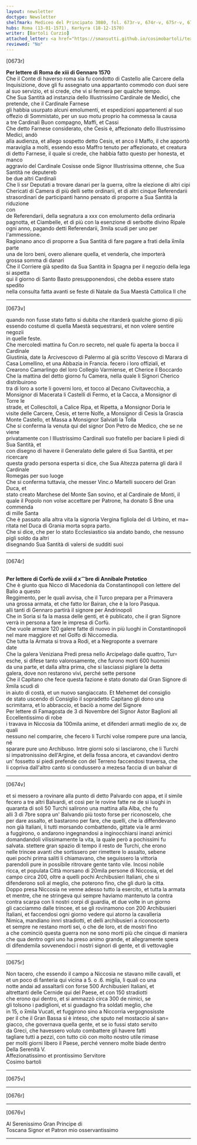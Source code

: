 ```yaml
---
layout: newsletter
doctype: Newsletter
shelfmark: Mediceo del Principato 3080, fol. 673r-v, 674r-v, 675r-v, 676r-v
hubs: Roma (13-01-1571), Kerkyra (18-12-1570)
writer: [Bartoli Curzio]
attached_letter: <a href="https://smansutti.github.io/cosimobartoli/texts/2979_211/">2979_211</a>
reviewed: "No"
---
```


[0673r]  
  
  
<strong>Per lettere di Roma de xiii di Gennaro 1570</strong>  
Che il Conte di haverso roma sia fu condotto di Castello alle Carcere della  
Inquisizione, dove gli fu assegnato una appartanto commodo con duoi sere  
al suo servizio, et si crede, che vi si fermerà per qualche tempo.  
Che Sua Santità ad instanzia dello Illustrissimo Cardinale de Medici, che pretende, che il Cardinale Farnese  
gli habbia usurpato alcuni emolumenti, et espedizioni appartenenti al suo  
offezio di Sommistato, per un suo motu proprio ha commessa la causa  
a tre Cardinali Buon compagno, Maffi, et Cassi  
Che detto Farnese considerato, che Cesis è, affezionato dello Illustrissimo Medici, andò  
alla audienza, et allego sospetto detto Cesis, et anco il Maffo, il che apportò  
maraviglia a molti, essendo esso Maffro tenuto per affezionato, et creatura  
di detto Farnese, il quale si crede, che habbia fatto questo per honesta, et manco  
aggravio del Cardinale Cosisse onde Signor Illustrissima ottenne, che Sua Santità ne deputereb  
be due altri Cardinali  
Che li ssr Deputati a trovare danari per la guerra, oltre la elezione di altri cipi  
Chericati di Camera di più delli sette ordinarii, et di altri cinque Referendarii  
strasordinari de participanti hanno pensato di proporre a Sua Santità la riduzione  
con  
de Referendarii, della segnatura a xxx con emolumento della ordinaria  
pagnotta, et Ciambelle, et di più con la esenzione di serbotte divino Ripale  
ogni anno, pagando detti Referendarii, 3mila scudi per uno per l'ammessione.  
Ragionano anco di proporre a Sua Santità di fare pagare a frati della x̅mila parte  
una de loro beni, overo alienare quella, et venderla, che importerà  
grossa somma di danari  
Che il Corriere già spedito da Sua Santità in Spagna per il negozio della lega si aspetta  
qui il giorno di Santo Basto presupponendosi, che debba essere stato spedito  
nella consulta fatta avanti se feste di Natale da Sua Maestà Cattolica Il che  
  
---  

[0673v]  
  
  
quando non fusse stato fatto si dubita che ritarderà qualche giorno di più  
essendo costume di quella Maestà sequestrarsi, et non volere sentire negozii  
in quelle feste.  
Che mercoledì mattina fu Con.ro secreto, nel quale fù aperta la bocca il Cardinale  
Giustinia, date la Arcivescovo di Palermo al già scritto Vescovo di Marara di  
Casa Lomellino, et una Abbazia in Francia. fecero i loro offiziali, et  
Crearono Camarlingo del loro Collegio Varmiense, et Cherice il Boccardo  
Che la mattina del detto giorno fu Camera, nella quale li Signori Cherico distribuirono  
tra di loro a sorte li governi loro, et tocco al Decano Civitavecchia, a  
Monsignor di Macerata li Castelli di Fermo, et la Cacca, a Monsignor di Torre le  
strade, et Collescitoli, a Calice Ripa, et Ripetta, a Monsignor Doria le  
visite delle Carcere, Cesis, et terre Nolfe, a Monsignor di Cesis la Grascia  
Monte Castello, et Massa a Monsignor Salviati la Tolla  
Che si conferma la venuta qui del signor Don Petro de Medico, che se ne viene  
privatamente con l Illustrissimo Cardinali suo fratello per baciare li piedi di Sua Santità, et  
con disegno di havere il Generalato delle galere di Sua Santità, et per ricercare  
questa grado persona esperta si dice, che Sua Altezza paterna gli darà il Cardinale  
Romegas per suo luoge  
Che si conferma tuttavia, che messer Vinc.o Martelli suocero del Gran Duca, et  
stato creato Marchese del Monte San sovino, et al Cardinale de Monti, il  
quale il Popolo non volse accettare per Patrone, ha donato S Bne una commenda  
di mille Santa  
Che è passato alla altra vita la signoria Vergina figliola del di Urbino, et ma=  
ritata nel Duca di Grania morta sopra parto.  
Che si dice, che per lo stato Ecclesiastico sia andato bando, che nessuno pigli soldo da altri  
disegnando Sua Santità di valersi de sudditi suoi  
  
---  

[0674r]  
  
  
<br/><strong>Per lettere di Corfù de xviii d x⁀bre di Annibale Prototico</strong>  
Che è giunto qua Nicco di Macedonia da Constantinopoli con lettere del Balio a questo  
Reggimento, per le quali avvisa, che il Turco prepara per a Primavera  
una grossa armata, et che fatto lor Bairan, che è la loro Pasqua.  
alli tanti di Gennaro partirà il signore per Andrinopoli  
Che in Soria si fa la massa delle genti, et è publicato, che il gran Signore  
verrà in persona a fare le impresa di Corfù.  
Che vuole armare 120 galere fatte di nuovo in più luoghi in Constantinopoli  
nel mare maggiore et nel Golfo di Niccomedia.  
Che tutta la Armata si trova a Rodi, et a Negroponte a svernare  
date  
Che la galera Veniziana Predi presa nello Arcipelago dalle quattro, Tur꞊  
esche, si difese tanto valorosamente, che furono morti 600 huomini  
da una parte, et dalla altra prima, che si lasciassi pigliare la detta  
galera, dove non restarono vivi, perché sette persone  
Che il Capitano che fece questa fazione è stato donato dal Gran Signore di x̅mila scudi di  
in aiuto di costà, et un nuovo sangiaccato. Et Mehemet del consiglio  
de stato uscendo di Consiglio il sopradetto Capitano gli dono una  
scrimitarra, et lo abbraccio, et baciò a nome del Signore  
Per lettere di Famagosta de 3 di Novembre del Signor Astor Baglioni all Eccellentissimo di robe  
i travava in Niccosia da 100mila anime, et difenderi armati meglio de xv, de quali  
nessuno nel comparire, che fecero li Turchi volse rompere pure una lancia, né  
sparare pure uno Archibuso. Intre giorni solo si lasciarono, che li Turchi  
si impatronissino dell'Argine, et della fossa ancora, et cavandovi dentro  
un' fossetto si piedi prefende con del Terreno faccendosi traversa, che  
li copriva dall'altro canto si condussero a mezesa faccia di un balvar di  
  
---  

[0674v]  
  
  
et si messero a rovinare alla punto di detto Palvardo con appa, et il simile  
fecero a tre altri Balvardi, et così per le rovine fatte ne de si luoghi in  
quaranta di soli 50 Turchi salirono una mattina alla Alba, che fu  
alli 3 di 7bre sopra un' Balvando più tosto forse per riconoscelo, che  
per dare assalto, et bastarono per fare, che quelli, che la diffendevano  
non già Italiani, li tutti morsando combattendo, gittate via le armi  
a fuggirono, o andarono ingegnandosi a inginocchiarsi inanzi animici  
domandandoli vilissimamente la vita, la quale però a pochissimi fu  
salvata. stettere gran spazio di tempo il resto de Turchi, che erono  
nelle trincee avanti che sortissero per rimettere lo assalto, sebene  
quei pochi prima saliti li chiamavano, che seguissero la vittoria  
parendoli pure in possibile ritrovare gente tanto vile. Incosi nobile  
ricca, et populata Città morsano di 20mila persone di Niccosia, et del  
campo circa 200, oltre a quelli pochi Archibusieri Italiani, che si  
difenderono soli al meglio, che poterono fino, che gli durò la citta.  
Doppo presa Niccosia ne venne adesso tutto la esercito, et tutta la armata  
et mentre, che ne stringeva qui sempre haviamo mantenuto la contra  
contra scarpa con li nostri corpi di guardia, et due volte in un giorno  
gli cacciammo dalle trincee, et se gli rovinamono con 200 Archibusieri  
Italiani, et faccendosi ogni giorno vedere qui atorno la cavalleria  
Nimica, mandiano innri stradiotti, et delli archibusieri a riconoscerto  
et sempre ne restano morti sei, o che de loro, et de mostri fino  
a che cominciò questa guerra non ne sono morti più che cinque di maniera  
che qua dentro ogni uno ha preso animo grande, et allegramente spera  
di difendemila sovvenendoci i nostri signori di gente, et di vettovaglie  
  
---  

[0675r]  
  
  
Non tacero, che essendo il campo a Niccosia ne stavano mille cavalli, et  
et un poco di fanteria qui vicina a 5. o .6. miglia, li quali co una  
notte andai ad assaltarli con forse 500 Archibusieri Italiani, et  
altrettanti delle Cernide qui del Paese, et con 150 stradiotti  
che erono qui dentro, et si ammazzò circa 300 de nimici, se  
gli tolsono i padiglioni, et si guadagno fra soldati meglio, che  
in 15, o x̅mila Vucati, et fuggirono sino a Niccorria vergognosisste  
per il che il Gran Bassa si è inteso, che sputo nel mostaccio al san=  
giacco, che governava quella gente, et se io fussi stato servito  
da Greci, che havessero voluto combattere gli havere fatti  
tagliare tutti a pezzi, con tutto ciò con molto nostro utile rimase  
per molti giorni libero il Paese, perché vennero molte biade dentro  
Della Serenità V.  
Affezionatissimo et prontissimo Servitore  
Cosimo bartoli  
  
---  

[0675v]  
  
  
  
---  

[0676r]  
  
  
  
---  

[0676v]  
  
  
Al Serenissimo Gran Principe di  
Toscana Signor et Patron mio osservantissimo  
  
---  

